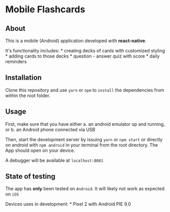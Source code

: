 # Mobile Flashcards

## About

This is a mobile (Android) application developed with **react-native**.

It's functionality includes:
    * creating decks of cards with customized styling
    * adding cards to those decks
    * question - answer quiz with score
    * daily reminders

## Installation

Clone this repository and use `yarn` or `npm` to `install` the dependencies from within the root folder.

## Usage

First, make sure that you have either
    a. an android emulator up and running, or
    b. an Android phone connected via USB

Then, start the development server by issuing `yarn` or `npm start` or directly on android with `npm android` in your terminal from the root directory. The App should open on your device.

A debugger will be available at `localhost:8081`

## State of testing

The app has **only** been tested on `Android`. It will likely not work as expected on `iOS`

Devices uses in development: 
    * Pixel 2 with Android PIE 9.0